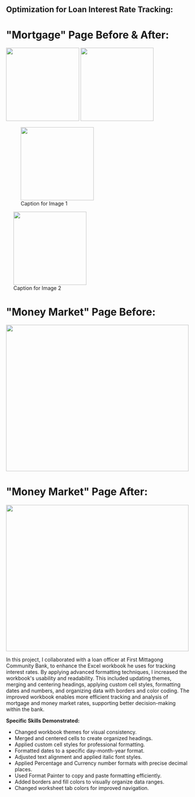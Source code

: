 ## Optimization for Loan Interest Rate Tracking: 

# "Mortgage" Page Before & After: 

<p float="left">
  <img src="assets/EOM2-1 img/Screenshot 2024-09-09 at 12.33.30 PM.png" width="200" />
  <img src="assets/EOM2-1 img/Screenshot 2024-09-09 at 12.33.10 PM.png" width="200" />
</p>


<p float="left">
  <figure style="margin-right: 20px;">
    <img src="assets/EOM2-1 img/Screenshot 2024-09-09 at 12.33.30 PM.png" width="200" />
    <figcaption>Caption for Image 1</figcaption>
  </figure>
  
  <figure style="margin-left: 20px;">
    <img src="assets/EOM2-1 img/Screenshot 2024-09-09 at 12.33.10 PM.png" width="200" />
    <figcaption>Caption for Image 2</figcaption>
  </figure>
</p>


# "Money Market" Page Before:

<img src="assets/EOM2-1 img/Screenshot 2024-09-09 at 12.33.38 PM.png"  width="500" height="400">

# "Money Market" Page After:

<img src="assets/EOM2-1 img/Screenshot 2024-09-09 at 12.33.50 PM.png"  width="500" height="400">

In this project, I collaborated with a loan officer at First Mittagong Community Bank, to enhance the Excel workbook he uses for tracking interest rates. By applying advanced formatting techniques, I increased the workbook's usability and readability. This included updating themes, merging and centering headings, applying custom cell styles, formatting dates and numbers, and organizing data with borders and color coding. The improved workbook enables more efficient tracking and analysis of mortgage and money market rates, supporting better decision-making within the bank.

**Specific Skills Demonstrated:**

- Changed workbook themes for visual consistency.
- Merged and centered cells to create organized headings.
- Applied custom cell styles for professional formatting.
- Formatted dates to a specific day-month-year format.
- Adjusted text alignment and applied italic font styles.
- Applied Percentage and Currency number formats with precise decimal places.
- Used Format Painter to copy and paste formatting efficiently.
- Added borders and fill colors to visually organize data ranges.
- Changed worksheet tab colors for improved navigation.
